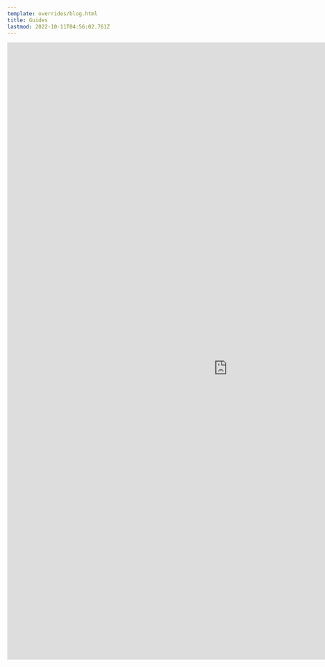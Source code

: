 ```yaml
---
template: overrides/blog.html
title: Guides
lastmod: 2022-10-11T04:56:02.761Z
---
```


<style>
#wrapper { width: 1080px; height: 1420px; padding: 0; overflow: hidden; }
#scaled-frame { width: 1350px; height: 2000px; border: 0px; }
#scaled-frame {
    zoom: 0.71;
    -moz-transform: scale(0.75);
    -moz-transform-origin: 0 0;
    -o-transform: scale(0.75);
    -o-transform-origin: 0 0;
    -webkit-transform: scale(0.75);
    -webkit-transform-origin: 0 0;
}

@media screen and (-webkit-min-device-pixel-ratio:0) {
 #scaled-frame  { zoom: 1;  }
}
</style>

<div id="wrapper">
        <iframe id="scaled-frame" src="https://xivor.tk/guides/20221010-001120_detailed_wvw_kill.html" frameborder="0" allowfullscreen=""></iframe>

</div>
